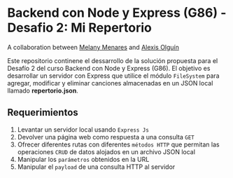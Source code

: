 # Backend con Node y Express (G86) - Desafio 2: Mi Repertorio

A collaboration between [Melany Menares](https://github.com/milimenares) and [Alexis Olguín](https://github.com/0x000alek)

Este repositorio continene el dessarrollo de la solución propuesta para el Desafío 2 del curso Backend con Node y Express (G86). El objetivo es desarrollar un servidor con Express que utilice el módulo `FileSystem` para agregar, modificar y eliminar canciones almacenadas en un JSON local llamado **repertorio.json**.

## Requerimientos
1. Levantar un servidor local usando `Express Js`
2. Devolver una página web como respuesta a una consulta `GET`
3. Ofrecer diferentes rutas con diferentes `métodos HTTP` que permitan las operaciones `CRUD` de datos alojados en un archivo JSON local
4. Manipular los `parámetros` obtenidos en la URL
5. Manipular el `payload` de una consulta HTTP al servidor